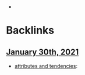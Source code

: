 - 

# Backlinks
## [January 30th, 2021](<January 30th, 2021.md>)
- [attributes and tendencies](<attributes and tendencies.md>):

